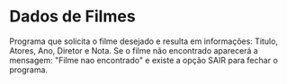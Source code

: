 # Dados de Filmes
Programa que solicita o filme desejado e resulta em informações: Titulo, Atores, Ano, Diretor e Nota. Se o filme não encontrado aparecerá a mensagem: "Filme nao encontrado" e existe a opção SAIR para fechar o programa.
